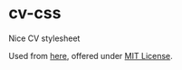 # cv-css
Nice CV stylesheet


Used from [here](https://francisco.io/resume/), offered under [MIT License](https://news.ycombinator.com/item?id=15026865).
